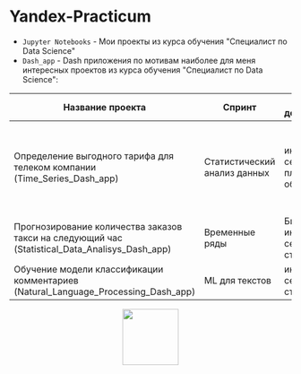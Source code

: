 # Yandex-Practicum
- `Jupyter Notebooks` - Мои проекты из курса обучения "Специалист по Data Science"
- `Dash_app` - Dash приложения по мотивам наиболее для меня интересных проектов из курса обучения "Специалист по Data Science":

| Название проекта | Спринт | Сфера деятельности | Направление деятельности | Навыки и инструменты |
|------------------|--------|--------------------|--------------------------|----------------------|
| Определение выгодного тарифа для телеком компании (Time_Series_Dash_app) | Статистический анализ данных | интернет-сервисы, площадки объявлений | Маркетинг-Аналитик, Data-Analist, Fraud-Analist | Python, Pandas, Matplotlib, Scipy, Numpy, описательная статистика, проверка статистических гипотез |
| Прогнозирование количества заказов такси на следующий час (Statistical_Data_Analisys_Dash_app) | Временные ряды | Бизнес, интернет-сервисы, стартапы | Машинное обучение | Python, Pandas, Scikit-learn, Statsmodels |
| Обучение модели классификации комментариев (Natural_Language_Processing_Dash_app) | ML для текстов | интернет-сервисы, стартапы | NLP, машинное обучение | Python, Pandas, NLTK, ti-idf, BERT |



<div id="header" align="center">
  <img src="https://media.giphy.com/media/gjrYDwbjnK8x36xZIO/giphy.gif" width="100"/>
</div>
